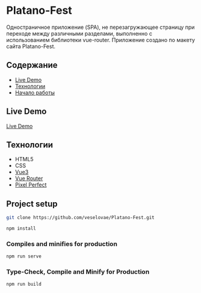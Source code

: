 # Platano-Fest
Одностраничное приложение (SPA), не перезагружающее страницу при переходе между различными разделами, выполненно с использованием библиотеки vue-router. Приложение создано по макету сайта Platano-Fest. 

## Содержание
- [Live Demo](#live-demo)
- [Технологии](#технологии)
- [Начало работы](#project-setup)

## Live Demo
[Live Demo](https://veselovae.github.io/Platano-Fest/)

## Технологии
- HTML5
- CSS
- [Vue3](https://v3.ru.vuejs.org/)
- [Vue Router](https://router.vuejs.org/)
- [Pixel Perfect](https://chromewebstore.google.com/detail/perfectpixel-by-welldonec/dkaagdgjmgdmbnecmcefdhjekcoceebi?hl=ru)

## Project setup
```sh
git clone https://github.com/veselovae/Platano-Fest.git
```
```sh
npm install
```

### Compiles and minifies for production
```sh
npm run serve
```

### Type-Check, Compile and Minify for Production
```sh
npm run build
```
